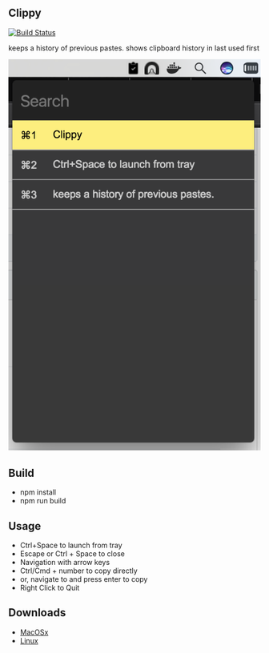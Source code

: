 ## Clippy

[![Build Status](https://travis-ci.org/ikouchiha47/clippy.svg?branch=master)](https://travis-ci.org/ikouchiha47/clippy)

keeps a history of previous pastes. shows clipboard history in last used first

![clippy](showcase/clippy.png  "Copy pastes in action")

Build
-------
- npm install
- npm run build

Usage
-------
- Ctrl+Space to launch from tray
- Escape or Ctrl + Space to close
- Navigation with arrow keys
- Ctrl/Cmd + number to copy directly
- or, navigate to and press enter to copy
- Right Click to Quit

Downloads
------------
- [MacOSx](https://github.com/ikouchiha47/clippy/releases/download/untagged-88fd5eaa03517decde0a/clippy-1.1.0.dmg)
- [Linux](https://github.com/ikouchiha47/clippy/releases/download/untagged-88fd5eaa03517decde0a/clippy-1.1.0-x86_64.AppImage)

